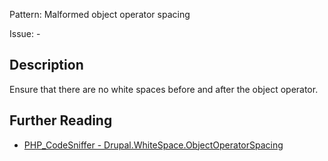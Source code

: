 Pattern: Malformed object operator spacing

Issue: -

## Description

Ensure that there are no white spaces before and after the object operator.

## Further Reading

* [PHP_CodeSniffer - Drupal.WhiteSpace.ObjectOperatorSpacing](https://git.drupalcode.org/project/coder/-/tree/8.3.x/coder_sniffer/Drupal/Sniffs/WhiteSpace/ObjectOperatorSpacingSniff.php)